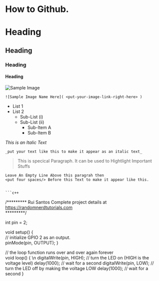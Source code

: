 # How to Github.

# Heading
## Heading
### Heading
#### Heading

![Sample Image](https://cdn.analyticsvidhya.com/wp-content/uploads/2020/05/Practical-guide-to-Git-GitHub-for-absolute-beginner.jpg)

    ![Sample Image Name Here]( <put-your-image-link-right-here> )

* List 1
* List 2
  * Sub-List (i)
  * Sub-List (ii)
    * Sub-Item A
    * Sub-Item B

_This is an Italic Text_
   
    _put your text like this to make it appear as an italic text_

> This is specical Paragraph. It can be used to Hightlight Important Stuffs

    Leave An Empty Line Above this paragrah then
    <put four spaces/> Before this Text to make it appear like this.
    
    
    ```c++
  /*********
  Rui Santos
  Complete project details at https://randomnerdtutorials.com  
*********/

int pin = 2;  

void setup() {  
  // initialize GPIO 2 as an output.  <br/>
  pinMode(pin, OUTPUT); 
}  

// the loop function runs over and over again forever  <br/>
void loop() { \n
  digitalWrite(pin, HIGH);   // turn the LED on (HIGH is the voltage level)
  delay(1000);               // wait for a second
  digitalWrite(pin, LOW);    // turn the LED off by making the voltage LOW
  delay(1000);               // wait for a second
}
```
     
     
    
